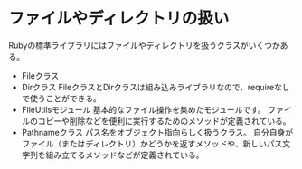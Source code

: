 # ファイルやディレクトリの扱い
Rubyの標準ライブラリにはファイルやディレクトリを扱うクラスがいくつかある。
- Fileクラス
- Dirクラス
FileクラスとDirクラスは組み込みライブラリなので、requireなしで使うことができる。
- FileUtilsモジュール
基本的なファイル操作を集めたモジュールです。
ファイルのコピーや削除などを便利に実行するためのメソッドが定義されている。
- Pathnameクラス
パス名をオブジェクト指向らしく扱うクラス。
自分自身がファイル（またはディレクトリ）かどうかを返すメソッドや、新しいパス文字列を組み立てるメソッドなどが定義されている。
